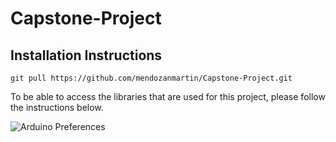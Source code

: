 # Capstone-Project

## Installation Instructions


```cli
git pull https://github.com/mendozanmartin/Capstone-Project.git
```

To be able to access the libraries that are used for this project, please follow the instructions below.

![Arduino Preferences](Capstone_Instruction_Image.png)
